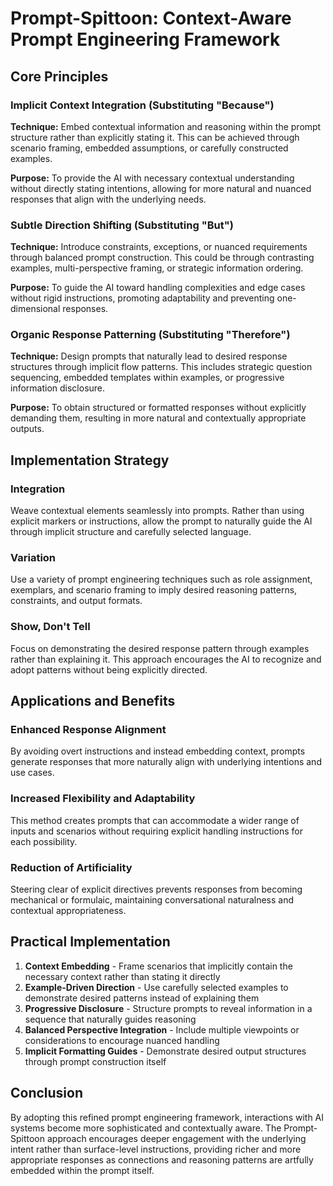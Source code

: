 # Prompt-Spittoon: Context-Aware Prompt Engineering Framework

## Core Principles

### Implicit Context Integration (Substituting "Because")
**Technique:** Embed contextual information and reasoning within the prompt structure rather than explicitly stating it. This can be achieved through scenario framing, embedded assumptions, or carefully constructed examples.

**Purpose:** To provide the AI with necessary contextual understanding without directly stating intentions, allowing for more natural and nuanced responses that align with the underlying needs.

### Subtle Direction Shifting (Substituting "But")
**Technique:** Introduce constraints, exceptions, or nuanced requirements through balanced prompt construction. This could be through contrasting examples, multi-perspective framing, or strategic information ordering.

**Purpose:** To guide the AI toward handling complexities and edge cases without rigid instructions, promoting adaptability and preventing one-dimensional responses.

### Organic Response Patterning (Substituting "Therefore")
**Technique:** Design prompts that naturally lead to desired response structures through implicit flow patterns. This includes strategic question sequencing, embedded templates within examples, or progressive information disclosure.

**Purpose:** To obtain structured or formatted responses without explicitly demanding them, resulting in more natural and contextually appropriate outputs.

## Implementation Strategy

### Integration
Weave contextual elements seamlessly into prompts. Rather than using explicit markers or instructions, allow the prompt to naturally guide the AI through implicit structure and carefully selected language.

### Variation
Use a variety of prompt engineering techniques such as role assignment, exemplars, and scenario framing to imply desired reasoning patterns, constraints, and output formats.

### Show, Don't Tell
Focus on demonstrating the desired response pattern through examples rather than explaining it. This approach encourages the AI to recognize and adopt patterns without being explicitly directed.

## Applications and Benefits

### Enhanced Response Alignment
By avoiding overt instructions and instead embedding context, prompts generate responses that more naturally align with underlying intentions and use cases.

### Increased Flexibility and Adaptability
This method creates prompts that can accommodate a wider range of inputs and scenarios without requiring explicit handling instructions for each possibility.

### Reduction of Artificiality
Steering clear of explicit directives prevents responses from becoming mechanical or formulaic, maintaining conversational naturalness and contextual appropriateness.

## Practical Implementation

1. **Context Embedding** - Frame scenarios that implicitly contain the necessary context rather than stating it directly
2. **Example-Driven Direction** - Use carefully selected examples to demonstrate desired patterns instead of explaining them
3. **Progressive Disclosure** - Structure prompts to reveal information in a sequence that naturally guides reasoning
4. **Balanced Perspective Integration** - Include multiple viewpoints or considerations to encourage nuanced handling
5. **Implicit Formatting Guides** - Demonstrate desired output structures through prompt construction itself

## Conclusion

By adopting this refined prompt engineering framework, interactions with AI systems become more sophisticated and contextually aware. The Prompt-Spittoon approach encourages deeper engagement with the underlying intent rather than surface-level instructions, providing richer and more appropriate responses as connections and reasoning patterns are artfully embedded within the prompt itself.